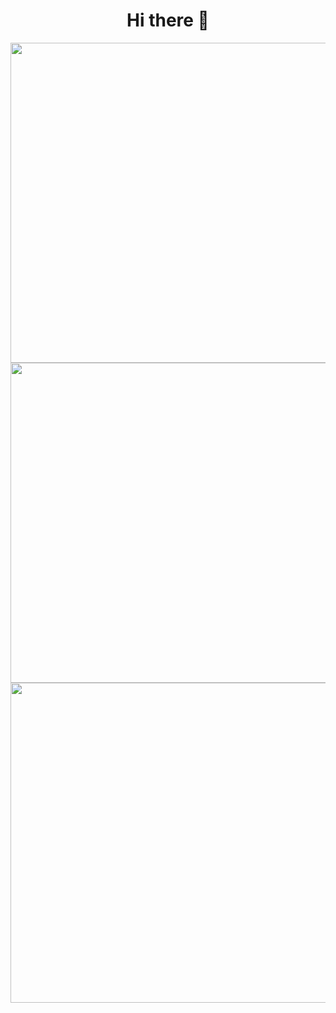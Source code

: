 <div align=center>
  
# Hi there 👋

<img width=512 src='https://github-readme-stats.vercel.app/api?username=vanlocvo&theme=dark&show_icons=true&hide_border=true&count_private=true' />
<img width=512 src='https://github-readme-streak-stats.herokuapp.com/?user=vanlocvo&theme=dark&hide_border=true' />
<img width=512 src='https://github-readme-stats.vercel.app/api/top-langs/?username=vanlocvo&theme=dark&show_icons=true&hide_border=true&layout=compact' />

</div>
